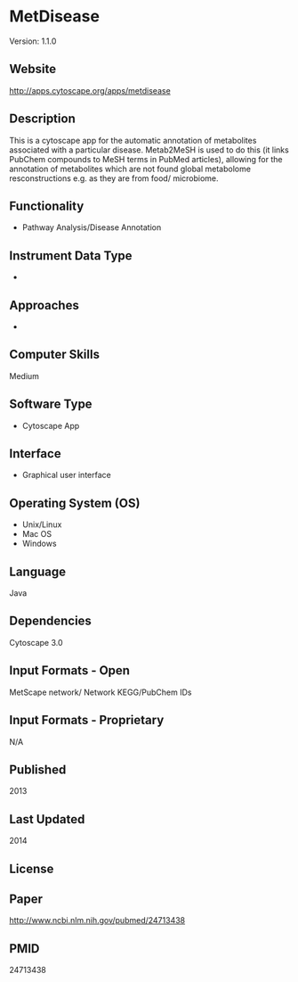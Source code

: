 # MetDisease
Version: 1.1.0

## Website
http://apps.cytoscape.org/apps/metdisease

## Description
This is a cytoscape app for the automatic annotation of metabolites associated with a particular disease. Metab2MeSH is used to do this (it links PubChem compounds to MeSH terms in PubMed articles), allowing for the annotation of metabolites which are not found global metabolome resconstructions e.g. as they are from food/ microbiome.

## Functionality
- Pathway Analysis/Disease Annotation

## Instrument Data Type
-

## Approaches
-

## Computer Skills
Medium

## Software Type
- Cytoscape App

## Interface
- Graphical user interface

## Operating System (OS)
- Unix/Linux
- Mac OS
- Windows

## Language
Java

## Dependencies
Cytoscape 3.0

## Input Formats - Open
MetScape network/ Network KEGG/PubChem IDs

## Input Formats - Proprietary
N/A

## Published
2013

## Last Updated
2014

## License


## Paper
http://www.ncbi.nlm.nih.gov/pubmed/24713438

## PMID
24713438
